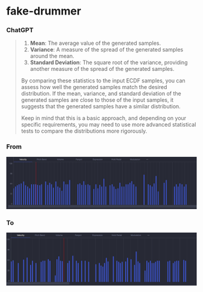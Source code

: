 fake-drummer
============
### ChatGPT
> 1.  **Mean**: The average value of the generated samples.
> 2.  **Variance**: A measure of the spread of the generated samples around the mean.
> 3.  **Standard Deviation**: The square root of the variance, providing another measure of the spread of the generated samples.
> 
> By comparing these statistics to the input ECDF samples, you can
> assess how well the generated samples match the desired distribution.
> If the mean, variance, and standard deviation of the generated samples
> are close to those of the input samples, it suggests that the
> generated samples have a similar distribution.
> 
> Keep in mind that this is a basic approach, and depending on your
> specific requirements, you may need to use more advanced statistical
> tests to compare the distributions more rigorously.

### From
![](images/import.jpg)

### To
![](images/export.jpg)
